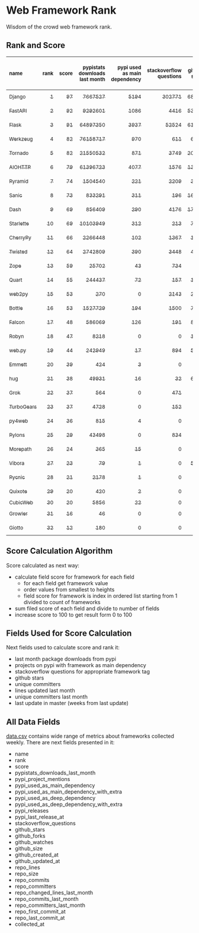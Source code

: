 # Web Framework Rank
Wisdom of the crowd web framework rank.

## Rank and Score
<sub>name</sub> | <sub>rank</sub> | <sub>score</sub> | <sub>pypistats downloads last month</sub> | <sub>pypi used as main dependency</sub> | <sub>stackoverflow questions</sub> | <sub>github stars</sub> | <sub>repo unique committers</sub> | <sub>repo changed lines last month</sub> | <sub>repo unique committers last month</sub> | <sub>repo last commit</sub>
:--- | ---: | ---: | ---: | ---: | ---: | ---: | ---: | ---: | ---: | ---:
[<sub>Django</sub>](https://github.com/django/django "first commit: 2005-07-13") | [<sub>1</sub>](# "  +0 last week") | [<sub>97</sub>](# "  +2 last week") | [<sub>7667527</sub>](# "  #7 in pypistats downloads last month -3.32% last week") | [<sub>5194</sub>](# "  #1 in pypi used as main dependency +0.31% last week") | [<sub>302771</sub>](# "  #1 in stackoverflow questions +0.1% last week") | [<sub>68025</sub>](# "  #1 in github stars +0.17% last week") | [<sub>2821</sub>](# "  #1 in repo unique committers +0.14% last week") | [<sub>6724</sub>](# "  #1 in repo changed lines last month +7.5% last week") | [<sub>31</sub>](# "  #1 in repo unique committers last month +0.0% last week") | [<sub>2023-01-07</sub>](# "▲ #1 in repo last commit 1 week ago")
[<sub>FastAPI</sub>](https://github.com/tiangolo/fastapi "first commit: 2018-12-05; uses: Starlette") | [<sub>2</sub>](# "▲ +2 last week") | [<sub>92</sub>](# "▲ +12 last week") | [<sub>9292601</sub>](# "  #6 in pypistats downloads last month -4.11% last week") | [<sub>1086</sub>](# "  #4 in pypi used as main dependency +0.93% last week") | [<sub>4416</sub>](# "  #3 in stackoverflow questions +0.43% last week") | [<sub>53138</sub>](# "  #3 in github stars +0.37% last week") | [<sub>422</sub>](# "  #6 in repo unique committers +1.2% last week") | [<sub>2246</sub>](# "▲ #3 in repo changed lines last month +584.76% last week") | [<sub>12</sub>](# "▲ #2 in repo unique committers last month +200.0% last week") | [<sub>2023-01-07</sub>](# "▲ #1 in repo last commit 1 week ago")
[<sub>Flask</sub>](https://github.com/pallets/flask "first commit: 2010-04-06; uses: Werkzeug") | [<sub>3</sub>](# "▼ -1 last week") | [<sub>91</sub>](# "▼ +0 last week") | [<sub>64897350</sub>](# "  #2 in pypistats downloads last month -1.8% last week") | [<sub>3937</sub>](# "  #3 in pypi used as main dependency +0.33% last week") | [<sub>52524</sub>](# "  #2 in stackoverflow questions +0.13% last week") | [<sub>61502</sub>](# "  #2 in github stars +0.12% last week") | [<sub>819</sub>](# "  #2 in repo unique committers +0.12% last week") | [<sub>558</sub>](# "▲ #8 in repo changed lines last month +42.35% last week") | [<sub>9</sub>](# "▼ #3 in repo unique committers last month +28.57% last week") | [<sub>2023-01-04</sub>](# "▼ #4 in repo last commit 1 week ago")
[<sub>Werkzeug</sub>](https://github.com/pallets/werkzeug "first commit: 2007-05-04; used by: Flask and Quart") | [<sub>4</sub>](# "▲ +6 last week") | [<sub>82</sub>](# "▲ +11 last week") | [<sub>76158717</sub>](# "  #1 in pypistats downloads last month -1.69% last week") | [<sub>970</sub>](# "  #5 in pypi used as main dependency +0.31% last week") | [<sub>611</sub>](# "  #15 in stackoverflow questions -0.16% last week") | [<sub>6245</sub>](# "  #12 in github stars +0.08% last week") | [<sub>474</sub>](# "  #4 in repo unique committers +0.21% last week") | [<sub>413</sub>](# "▲ #9 in repo changed lines last month +1429.63% last week") | [<sub>6</sub>](# "▲ #5 in repo unique committers last month +200.0% last week") | [<sub>2023-01-07</sub>](# "▲ #1 in repo last commit 1 week ago")
[<sub>Tornado</sub>](https://github.com/tornadoweb/tornado "first commit: 2009-09-09") | [<sub>5</sub>](# "  +0 last week") | [<sub>82</sub>](# "  +2 last week") | [<sub>21550532</sub>](# "  #4 in pypistats downloads last month +0.45% last week") | [<sub>871</sub>](# "  #6 in pypi used as main dependency +0.46% last week") | [<sub>3749</sub>](# "  #5 in stackoverflow questions +0.0% last week") | [<sub>20922</sub>](# "  #4 in github stars +0.01% last week") | [<sub>447</sub>](# "  #5 in repo unique committers +0.22% last week") | [<sub>188</sub>](# "▲ #14 in repo changed lines last month +54.1% last week") | [<sub>4</sub>](# "▲ #7 in repo unique committers last month +100.0% last week") | [<sub>2023-01-05</sub>](# "▼ #4 in repo last commit 1 week ago")
[<sub>AIOHTTP</sub>](https://github.com/aio-libs/aiohttp "first commit: 2013-10-01") | [<sub>6</sub>](# "▼ -3 last week") | [<sub>79</sub>](# "▼ -5 last week") | [<sub>61396723</sub>](# "  #3 in pypistats downloads last month -1.66% last week") | [<sub>4077</sub>](# "  #2 in pypi used as main dependency +0.34% last week") | [<sub>1576</sub>](# "  #9 in stackoverflow questions +0.25% last week") | [<sub>13159</sub>](# "  #7 in github stars +0.14% last week") | [<sub>689</sub>](# "  #3 in repo unique committers +0.0% last week") | [<sub>132</sub>](# "▼ #16 in repo changed lines last month -16.98% last week") | [<sub>4</sub>](# "▼ #7 in repo unique committers last month -20.0% last week") | [<sub>2022-12-30</sub>](# "▼ #13 in repo last commit 2 weeks ago")
[<sub>Pyramid</sub>](https://github.com/Pylons/pyramid "first commit: 2008-07-04; used by: CubicWeb") | [<sub>7</sub>](# "▼ -1 last week") | [<sub>74</sub>](# "▼ -4 last week") | [<sub>1504540</sub>](# "  #11 in pypistats downloads last month +0.59% last week") | [<sub>221</sub>](# "  #11 in pypi used as main dependency +0.0% last week") | [<sub>2209</sub>](# "  #7 in stackoverflow questions +0.0% last week") | [<sub>3741</sub>](# "  #16 in github stars +0.0% last week") | [<sub>362</sub>](# "  #7 in repo unique committers +0.0% last week") | [<sub>400</sub>](# "▼ #10 in repo changed lines last month +0.0% last week") | [<sub>7</sub>](# "▼ #4 in repo unique committers last month +0.0% last week") | [<sub>2022-12-31</sub>](# "▼ #4 in repo last commit 2 weeks ago")
[<sub>Sanic</sub>](https://github.com/sanic-org/sanic "first commit: 2016-05-26") | [<sub>8</sub>](# "▼ -1 last week") | [<sub>73</sub>](# "▼ -4 last week") | [<sub>833291</sub>](# "  #13 in pypistats downloads last month -0.26% last week") | [<sub>311</sub>](# "▼ #9 in pypi used as main dependency +0.32% last week") | [<sub>196</sub>](# "  #18 in stackoverflow questions +0.0% last week") | [<sub>16736</sub>](# "  #6 in github stars +0.04% last week") | [<sub>360</sub>](# "  #8 in repo unique committers +0.0% last week") | [<sub>3579</sub>](# "  #2 in repo changed lines last month -7.26% last week") | [<sub>5</sub>](# "▼ #6 in repo unique committers last month +0.0% last week") | [<sub>2022-12-27</sub>](# "▼ #13 in repo last commit 2 weeks ago")
[<sub>Dash</sub>](https://github.com/plotly/dash "first commit: 2015-04-10") | [<sub>9</sub>](# "▼ -1 last week") | [<sub>69</sub>](# "▼ -5 last week") | [<sub>856409</sub>](# "  #12 in pypistats downloads last month -3.91% last week") | [<sub>290</sub>](# "  #10 in pypi used as main dependency +0.69% last week") | [<sub>4176</sub>](# "  #4 in stackoverflow questions +0.41% last week") | [<sub>17895</sub>](# "  #5 in github stars +0.1% last week") | [<sub>159</sub>](# "  #15 in repo unique committers +0.0% last week") | [<sub>349</sub>](# "▼ #11 in repo changed lines last month -72.48% last week") | [<sub>3</sub>](# "▼ #10 in repo unique committers last month +0.0% last week") | [<sub>2022-12-17</sub>](# "▼ #18 in repo last commit 4 weeks ago")
[<sub>Starlette</sub>](https://github.com/encode/starlette "first commit: 2018-06-25; used by: FastAPI") | [<sub>10</sub>](# "▼ -1 last week") | [<sub>69</sub>](# "▼ -4 last week") | [<sub>10103949</sub>](# "  #5 in pypistats downloads last month -4.08% last week") | [<sub>312</sub>](# "  #8 in pypi used as main dependency +0.65% last week") | [<sub>213</sub>](# "  #17 in stackoverflow questions +1.91% last week") | [<sub>7752</sub>](# "  #10 in github stars +0.3% last week") | [<sub>228</sub>](# "  #12 in repo unique committers +0.0% last week") | [<sub>131</sub>](# "▼ #17 in repo changed lines last month -67.33% last week") | [<sub>3</sub>](# "▼ #10 in repo unique committers last month +0.0% last week") | [<sub>2023-01-01</sub>](# "▼ #4 in repo last commit 1 week ago")
[<sub>CherryPy</sub>](https://github.com/cherrypy/cherrypy "first commit: 2004-11-20") | [<sub>11</sub>](# "▲ +6 last week") | [<sub>66</sub>](# "▲ +20 last week") | [<sub>2266448</sub>](# "  #9 in pypistats downloads last month -4.75% last week") | [<sub>102</sub>](# "  #14 in pypi used as main dependency +0.0% last week") | [<sub>1367</sub>](# "  #11 in stackoverflow questions +0.0% last week") | [<sub>1631</sub>](# "  #19 in github stars +0.06% last week") | [<sub>145</sub>](# "  #16 in repo unique committers +0.0% last week") | [<sub>1615</sub>](# "▲ #4 in repo changed lines last month +100% last week") | [<sub>2</sub>](# "▲ #14 in repo unique committers last month +100% last week") | [<sub>2023-01-05</sub>](# "▲ #4 in repo last commit 1 week ago")
[<sub>Twisted</sub>](https://github.com/twisted/twisted "first commit: 2001-07-09") | [<sub>12</sub>](# "▼ -1 last week") | [<sub>64</sub>](# "▼ -3 last week") | [<sub>2742809</sub>](# "  #8 in pypistats downloads last month -4.62% last week") | [<sub>390</sub>](# "  #7 in pypi used as main dependency +0.0% last week") | [<sub>3448</sub>](# "  #6 in stackoverflow questions -0.03% last week") | [<sub>4889</sub>](# "  #15 in github stars +0.2% last week") | [<sub>291</sub>](# "  #9 in repo unique committers +0.0% last week") | [<sub>42</sub>](# "▼ #20 in repo changed lines last month +0.0% last week") | [<sub>2</sub>](# "▼ #14 in repo unique committers last month +0.0% last week") | [<sub>2022-12-12</sub>](# "▼ #20 in repo last commit 4 weeks ago")
[<sub>Zope</sub>](https://github.com/zopefoundation/Zope "first commit: 1996-06-17") | [<sub>13</sub>](# "▼ -1 last week") | [<sub>59</sub>](# "▼ +1 last week") | [<sub>25702</sub>](# "  #19 in pypistats downloads last month +0.08% last week") | [<sub>43</sub>](# "  #16 in pypi used as main dependency +0.0% last week") | [<sub>734</sub>](# "  #14 in stackoverflow questions +0.0% last week") | [<sub>314</sub>](# "  #25 in github stars +0.32% last week") | [<sub>173</sub>](# "  #14 in repo unique committers +0.0% last week") | [<sub>594</sub>](# "▲ #6 in repo changed lines last month +15.79% last week") | [<sub>3</sub>](# "▼ #10 in repo unique committers last month -25.0% last week") | [<sub>2023-01-06</sub>](# "▲ #4 in repo last commit 1 week ago")
[<sub>Quart</sub>](https://github.com/pallets/quart "first commit: 2017-05-14; uses: Werkzeug") | [<sub>14</sub>](# "▼ -1 last week") | [<sub>55</sub>](# "▼ +0 last week") | [<sub>244437</sub>](# "  #15 in pypistats downloads last month -5.41% last week") | [<sub>72</sub>](# "  #15 in pypi used as main dependency +0.0% last week") | [<sub>157</sub>](# "  #20 in stackoverflow questions +0.0% last week") | [<sub>1541</sub>](# "  #20 in github stars +1.05% last week") | [<sub>85</sub>](# "  #19 in repo unique committers +1.19% last week") | [<sub>91</sub>](# "▲ #18 in repo changed lines last month +506.67% last week") | [<sub>4</sub>](# "▲ #7 in repo unique committers last month +100.0% last week") | [<sub>2023-01-05</sub>](# "▼ #4 in repo last commit 1 week ago")
[<sub>web2py</sub>](https://github.com/web2py/web2py "first commit: 2011-11-23") | [<sub>15</sub>](# "  +0 last week") | [<sub>53</sub>](# "  -1 last week") | [<sub>270</sub>](# "  #29 in pypistats downloads last month -15.09% last week") | [<sub>0</sub>](# "  #26 in pypi used as main dependency +100% last week") | [<sub>2143</sub>](# "  #8 in stackoverflow questions +0.0% last week") | [<sub>2026</sub>](# "  #17 in github stars -0.05% last week") | [<sub>271</sub>](# "  #10 in repo unique committers +0.0% last week") | [<sub>288</sub>](# "▲ #12 in repo changed lines last month +53.19% last week") | [<sub>2</sub>](# "▼ #14 in repo unique committers last month +0.0% last week") | [<sub>2023-01-03</sub>](# "▼ #4 in repo last commit 1 week ago")
[<sub>Bottle</sub>](https://github.com/bottlepy/bottle "first commit: 2009-06-30") | [<sub>16</sub>](# "  +0 last week") | [<sub>53</sub>](# "  -1 last week") | [<sub>1527729</sub>](# "  #10 in pypistats downloads last month -4.94% last week") | [<sub>194</sub>](# "  #12 in pypi used as main dependency +0.0% last week") | [<sub>1500</sub>](# "  #10 in stackoverflow questions +0.0% last week") | [<sub>7848</sub>](# "  #9 in github stars +0.06% last week") | [<sub>231</sub>](# "  #11 in repo unique committers +0.0% last week") | [<sub>0</sub>](# "  #21 in repo changed lines last month +100% last week") | [<sub>0</sub>](# "  #21 in repo unique committers last month +100% last week") | [<sub>2022-09-05</sub>](# "▼ #23 in repo last commit 18 weeks ago")
[<sub>Falcon</sub>](https://github.com/falconry/falcon "first commit: 2012-12-06; used by: hug") | [<sub>17</sub>](# "▼ -3 last week") | [<sub>48</sub>](# "▼ -6 last week") | [<sub>586069</sub>](# "  #14 in pypistats downloads last month -2.42% last week") | [<sub>126</sub>](# "  #13 in pypi used as main dependency +0.0% last week") | [<sub>191</sub>](# "  #19 in stackoverflow questions +0.53% last week") | [<sub>8985</sub>](# "  #8 in github stars -0.01% last week") | [<sub>202</sub>](# "  #13 in repo unique committers +0.0% last week") | [<sub>0</sub>](# "▼ #21 in repo changed lines last month -100.0% last week") | [<sub>0</sub>](# "▼ #21 in repo unique committers last month -100.0% last week") | [<sub>2022-12-02</sub>](# "▼ #21 in repo last commit 6 weeks ago")
[<sub>Robyn</sub>](https://github.com/sansyrox/robyn "first commit: 2021-05-22") | [<sub>18</sub>](# "  +0 last week") | [<sub>47</sub>](# "  +1 last week") | [<sub>8218</sub>](# "  #20 in pypistats downloads last month +37.77% last week") | [<sub>0</sub>](# "  #26 in pypi used as main dependency +100% last week") | [<sub>0</sub>](# "  #23 in stackoverflow questions +100% last week") | [<sub>1788</sub>](# "  #18 in github stars +1.02% last week") | [<sub>30</sub>](# "  #24 in repo unique committers +0.0% last week") | [<sub>957</sub>](# "▼ #5 in repo changed lines last month -44.52% last week") | [<sub>3</sub>](# "▼ #10 in repo unique committers last month +0.0% last week") | [<sub>2023-01-06</sub>](# "▲ #4 in repo last commit 1 week ago")
[<sub>web.py</sub>](https://github.com/webpy/webpy "first commit: 1970-01-01") | [<sub>19</sub>](# "  +0 last week") | [<sub>44</sub>](# "  +0 last week") | [<sub>242949</sub>](# "  #16 in pypistats downloads last month -4.79% last week") | [<sub>17</sub>](# "  #18 in pypi used as main dependency +0.0% last week") | [<sub>894</sub>](# "  #12 in stackoverflow questions +0.0% last week") | [<sub>5764</sub>](# "  #13 in github stars +0.02% last week") | [<sub>94</sub>](# "  #18 in repo unique committers +0.0% last week") | [<sub>0</sub>](# "  #21 in repo changed lines last month +100% last week") | [<sub>0</sub>](# "  #21 in repo unique committers last month +100% last week") | [<sub>2022-11-22</sub>](# "▼ #22 in repo last commit 7 weeks ago")
[<sub>Emmett</sub>](https://github.com/emmett-framework/emmett "first commit: 2014-10-22") | [<sub>20</sub>](# "▲ +1 last week") | [<sub>39</sub>](# "▲ -4 last week") | [<sub>424</sub>](# "  #26 in pypistats downloads last month -0.93% last week") | [<sub>3</sub>](# "  #22 in pypi used as main dependency +0.0% last week") | [<sub>0</sub>](# "  #23 in stackoverflow questions +100% last week") | [<sub>798</sub>](# "  #21 in github stars +0.25% last week") | [<sub>22</sub>](# "  #27 in repo unique committers +0.0% last week") | [<sub>570</sub>](# "▼ #7 in repo changed lines last month +0.0% last week") | [<sub>1</sub>](# "▼ #17 in repo unique committers last month +0.0% last week") | [<sub>2022-12-25</sub>](# "▼ #13 in repo last commit 2 weeks ago")
[<sub>hug</sub>](https://github.com/hugapi/hug "first commit: 2015-07-17; uses: Falcon") | [<sub>21</sub>](# "▲ +3 last week") | [<sub>38</sub>](# "▲ +0 last week") | [<sub>49931</sub>](# "  #17 in pypistats downloads last month -5.24% last week") | [<sub>16</sub>](# "  #19 in pypi used as main dependency +0.0% last week") | [<sub>32</sub>](# "  #22 in stackoverflow questions +0.0% last week") | [<sub>6683</sub>](# "  #11 in github stars +0.01% last week") | [<sub>123</sub>](# "  #17 in repo unique committers +0.0% last week") | [<sub>0</sub>](# "  #21 in repo changed lines last month +100% last week") | [<sub>0</sub>](# "  #21 in repo unique committers last month +100% last week") | [<sub>2020-08-10</sub>](# "  #27 in repo last commit 126 weeks ago")
[<sub>Grok</sub>](https://github.com/zopefoundation/grok "first commit: 2006-10-14") | [<sub>22</sub>](# "  +0 last week") | [<sub>37</sub>](# "  -4 last week") | [<sub>564</sub>](# "  #25 in pypistats downloads last month +1.62% last week") | [<sub>0</sub>](# "  #26 in pypi used as main dependency +100% last week") | [<sub>471</sub>](# "  #16 in stackoverflow questions +0.0% last week") | [<sub>22</sub>](# "  #31 in github stars +4.76% last week") | [<sub>41</sub>](# "  #21 in repo unique committers +0.0% last week") | [<sub>264</sub>](# "▼ #13 in repo changed lines last month +0.0% last week") | [<sub>1</sub>](# "▼ #17 in repo unique committers last month +0.0% last week") | [<sub>2022-12-29</sub>](# "▼ #13 in repo last commit 2 weeks ago")
[<sub>TurboGears</sub>](https://github.com/TurboGears/tg2 "first commit: 2007-06-27") | [<sub>23</sub>](# "▼ -3 last week") | [<sub>37</sub>](# "▼ -6 last week") | [<sub>4728</sub>](# "▼ #22 in pypistats downloads last month -1.83% last week") | [<sub>0</sub>](# "  #26 in pypi used as main dependency +100% last week") | [<sub>152</sub>](# "  #21 in stackoverflow questions +0.0% last week") | [<sub>775</sub>](# "  #22 in github stars +0.0% last week") | [<sub>35</sub>](# "  #23 in repo unique committers +0.0% last week") | [<sub>157</sub>](# "▼ #15 in repo changed lines last month -81.04% last week") | [<sub>1</sub>](# "▼ #17 in repo unique committers last month +0.0% last week") | [<sub>2022-12-20</sub>](# "▼ #18 in repo last commit 3 weeks ago")
[<sub>py4web</sub>](https://github.com/web2py/py4web "first commit: 2019-03-25") | [<sub>24</sub>](# "▼ -1 last week") | [<sub>36</sub>](# "▼ -4 last week") | [<sub>815</sub>](# "  #24 in pypistats downloads last month -14.93% last week") | [<sub>4</sub>](# "  #21 in pypi used as main dependency +0.0% last week") | [<sub>0</sub>](# "  #23 in stackoverflow questions +100% last week") | [<sub>189</sub>](# "  #27 in github stars +0.53% last week") | [<sub>64</sub>](# "  #20 in repo unique committers +0.0% last week") | [<sub>46</sub>](# "▼ #19 in repo changed lines last month +0.0% last week") | [<sub>1</sub>](# "▼ #17 in repo unique committers last month +0.0% last week") | [<sub>2022-12-30</sub>](# "▼ #13 in repo last commit 2 weeks ago")
[<sub>Pylons</sub>](https://github.com/Pylons/pylons "first commit: 2006-02-18") | [<sub>25</sub>](# "  +0 last week") | [<sub>29</sub>](# "  +0 last week") | [<sub>43498</sub>](# "  #18 in pypistats downloads last month +2.33% last week") | [<sub>0</sub>](# "  #26 in pypi used as main dependency +100% last week") | [<sub>834</sub>](# "  #13 in stackoverflow questions +0.12% last week") | [<sub>222</sub>](# "  #26 in github stars +0.0% last week") | [<sub>36</sub>](# "  #22 in repo unique committers +0.0% last week") | [<sub>0</sub>](# "  #21 in repo changed lines last month +100% last week") | [<sub>0</sub>](# "  #21 in repo unique committers last month +100% last week") | [<sub>2018-01-12</sub>](# "  #30 in repo last commit 261 weeks ago")
[<sub>Morepath</sub>](https://github.com/morepath/morepath "first commit: 2013-07-17") | [<sub>26</sub>](# "  +0 last week") | [<sub>24</sub>](# "  +0 last week") | [<sub>365</sub>](# "  #28 in pypistats downloads last month -0.27% last week") | [<sub>15</sub>](# "  #20 in pypi used as main dependency +0.0% last week") | [<sub>0</sub>](# "  #23 in stackoverflow questions +100% last week") | [<sub>396</sub>](# "  #24 in github stars +0.0% last week") | [<sub>28</sub>](# "  #25 in repo unique committers +0.0% last week") | [<sub>0</sub>](# "  #21 in repo changed lines last month +100% last week") | [<sub>0</sub>](# "  #21 in repo unique committers last month +100% last week") | [<sub>2022-05-29</sub>](# "  #25 in repo last commit 32 weeks ago")
[<sub>Vibora</sub>](https://github.com/vibora-io/vibora "first commit: 2018-06-13") | [<sub>27</sub>](# "  +0 last week") | [<sub>23</sub>](# "  +0 last week") | [<sub>79</sub>](# "  #31 in pypistats downloads last month -3.66% last week") | [<sub>1</sub>](# "  #24 in pypi used as main dependency +0.0% last week") | [<sub>0</sub>](# "  #23 in stackoverflow questions +100% last week") | [<sub>5714</sub>](# "  #14 in github stars +0.11% last week") | [<sub>27</sub>](# "  #26 in repo unique committers +0.0% last week") | [<sub>0</sub>](# "  #21 in repo changed lines last month +100% last week") | [<sub>0</sub>](# "  #21 in repo unique committers last month +100% last week") | [<sub>2019-02-11</sub>](# "  #29 in repo last commit 204 weeks ago")
[<sub>Pycnic</sub>](https://github.com/nullism/pycnic "first commit: 2015-11-04") | [<sub>28</sub>](# "  +0 last week") | [<sub>21</sub>](# "  +0 last week") | [<sub>2178</sub>](# "  #23 in pypistats downloads last month -2.24% last week") | [<sub>1</sub>](# "  #24 in pypi used as main dependency +0.0% last week") | [<sub>0</sub>](# "  #23 in stackoverflow questions +100% last week") | [<sub>156</sub>](# "  #28 in github stars +0.0% last week") | [<sub>11</sub>](# "  #28 in repo unique committers +0.0% last week") | [<sub>0</sub>](# "  #21 in repo changed lines last month +100% last week") | [<sub>0</sub>](# "  #21 in repo unique committers last month +100% last week") | [<sub>2022-04-05</sub>](# "  #26 in repo last commit 40 weeks ago")
[<sub>Quixote</sub>](https://github.com/nascheme/quixote "first commit: 2006-03-16") | [<sub>29</sub>](# "  +0 last week") | [<sub>20</sub>](# "  +0 last week") | [<sub>420</sub>](# "  #27 in pypistats downloads last month +0.48% last week") | [<sub>2</sub>](# "  #23 in pypi used as main dependency +0.0% last week") | [<sub>0</sub>](# "  #23 in stackoverflow questions +100% last week") | [<sub>80</sub>](# "  #29 in github stars +0.0% last week") | [<sub>6</sub>](# "  #29 in repo unique committers +0.0% last week") | [<sub>0</sub>](# "  #21 in repo changed lines last month +100% last week") | [<sub>0</sub>](# "  #21 in repo unique committers last month +100% last week") | [<sub>2022-06-23</sub>](# "  #24 in repo last commit 29 weeks ago")
[<sub>CubicWeb</sub>](https://forge.extranet.logilab.fr/cubicweb/cubicweb "uses: Pyramid") | [<sub>30</sub>](# "  +0 last week") | [<sub>20</sub>](# "  +1 last week") | [<sub>5856</sub>](# "▲ #21 in pypistats downloads last month +41.83% last week") | [<sub>22</sub>](# "  #17 in pypi used as main dependency +0.0% last week") | [<sub>0</sub>](# "  #23 in stackoverflow questions +100% last week") | [<sub>0</sub>](# "  #32 in github stars +100% last week") | [<sub>0</sub>](# "  #32 in repo unique committers +100% last week") | [<sub>0</sub>](# "  #21 in repo changed lines last month +100% last week") | [<sub>0</sub>](# "  #21 in repo unique committers last month +100% last week") | [<sub></sub>](# "  #31 in repo last commit")
[<sub>Growler</sub>](https://github.com/pyGrowler/Growler "first commit: 2014-08-17") | [<sub>31</sub>](# "  +0 last week") | [<sub>16</sub>](# "  +0 last week") | [<sub>46</sub>](# "  #32 in pypistats downloads last month +0.0% last week") | [<sub>0</sub>](# "  #26 in pypi used as main dependency +100% last week") | [<sub>0</sub>](# "  #23 in stackoverflow questions +100% last week") | [<sub>687</sub>](# "  #23 in github stars +0.0% last week") | [<sub>6</sub>](# "  #29 in repo unique committers +0.0% last week") | [<sub>0</sub>](# "  #21 in repo changed lines last month +100% last week") | [<sub>0</sub>](# "  #21 in repo unique committers last month +100% last week") | [<sub>2020-03-08</sub>](# "  #28 in repo last commit 148 weeks ago")
[<sub>Giotto</sub>](https://github.com/priestc/giotto "first commit: 2012-02-26") | [<sub>32</sub>](# "  +0 last week") | [<sub>12</sub>](# "  +0 last week") | [<sub>180</sub>](# "  #30 in pypistats downloads last month -26.53% last week") | [<sub>0</sub>](# "  #26 in pypi used as main dependency +100% last week") | [<sub>0</sub>](# "  #23 in stackoverflow questions +100% last week") | [<sub>57</sub>](# "  #30 in github stars +0.0% last week") | [<sub>3</sub>](# "  #31 in repo unique committers +0.0% last week") | [<sub>0</sub>](# "  #21 in repo changed lines last month +100% last week") | [<sub>0</sub>](# "  #21 in repo unique committers last month +100% last week") | [<sub>2013-10-07</sub>](# "  #31 in repo last commit 483 weeks ago")

## Score Calculation Algorithm
Score calculated as next way:
- calculate field score for framework for each field
  - for each field get framework value
  - order values from smallest to heights
  - field score for framework is index in ordered list starting from 1 divided to count of frameworks
- sum filed score of each field and divide to number of fields
- increase score to 100 to get result form 0 to 100

## Fields Used for Score Calculation
Next fields used to calculate score and rank it:
- last month package downloads from pypi
- projects on pypi with framework as main dependency
- stackoverflow questions for appropriate framework tag
- github stars
- unique committers
- lines updated last month
- unique committers last month
- last update in master (weeks from last update)

## All Data Fields
[data.csv](data.csv) contains wide range of metrics about frameworks collected weekly.
There are next fields presented in it: 

- name
- rank
- score
- pypistats_downloads_last_month
- pypi_project_mentions
- pypi_used_as_main_dependency
- pypi_used_as_main_dependency_with_extra
- pypi_used_as_deep_dependency
- pypi_used_as_deep_dependency_with_extra
- pypi_releases
- pypi_last_release_at
- stackoverflow_questions
- github_stars
- github_forks
- github_watches
- github_size
- github_created_at
- github_updated_at
- repo_lines
- repo_size
- repo_commits
- repo_committers
- repo_changed_lines_last_month
- repo_commits_last_month
- repo_committers_last_month
- repo_first_commit_at
- repo_last_commit_at
- collected_at
